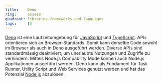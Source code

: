 ```yaml
---
title:    Deno  
ring:     assess  
quadrant: libraries-frameworks-and-languages
tags:     []
---
```


[Deno][deno] ist eine Laufzeitumgebung für [JavaScript][javascript] und [TypeScript][typescript]. APIs orientieren sich
an Browser-Standards. Somit kann derselbe Code sowohl im Browser als auch in Deno ausgeführt werden. Diverse APIs sind
standardmässig deaktiviert, um unerlaubte Nutzungen und Zugriffe zu verhindern. Mittels Node.js Compability Mode können
auch Node.js Applikationen ausgeführt werden. Deno kann als Fundament für Task Runner, Utility Script und Web Services
genutzt werden und hat das Potenzial [Node.js][node] abzulösen.

[deno]: https://deno.land/
[typescript]: /libraries-frameworks-and-languages/typescript
[javascript]: /libraries-frameworks-and-languages/javascript
[node]: https://nodejs.org/de/about/
